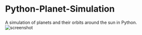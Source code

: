 # Python-Planet-Simulation
A simulation of planets and their orbits around the sun in Python.
![screenshot](https://i.ibb.co/brtVfC6/screenshot.png)
